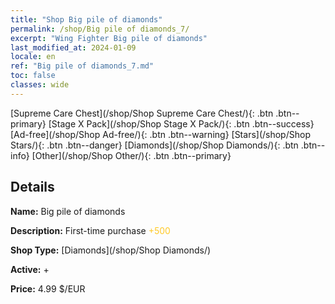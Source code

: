 ```yaml
---
title: "Shop Big pile of diamonds"
permalink: /shop/Big pile of diamonds_7/
excerpt: "Wing Fighter Big pile of diamonds"
last_modified_at: 2024-01-09
locale: en
ref: "Big pile of diamonds_7.md"
toc: false
classes: wide
---
```



  [Supreme Care Chest](/shop/Shop Supreme Care Chest/){: .btn .btn--primary}   [Stage X Pack](/shop/Shop Stage X Pack/){: .btn .btn--success}   [Ad-free](/shop/Shop Ad-free/){: .btn .btn--warning}   [Stars](/shop/Shop Stars/){: .btn .btn--danger}   [Diamonds](/shop/Shop Diamonds/){: .btn .btn--info}   [Other](/shop/Shop Other/){: .btn .btn--primary} 

## Details

 **Name:** Big pile of diamonds 

 **Description:** First-time purchase <span style="color: #FFC926">+500</span><br/><span style="color: #000000;"></span>

 **Shop Type:** [Diamonds](/shop/Shop Diamonds/)

 **Active:** + 

 **Price:** 4.99 $/EUR 


